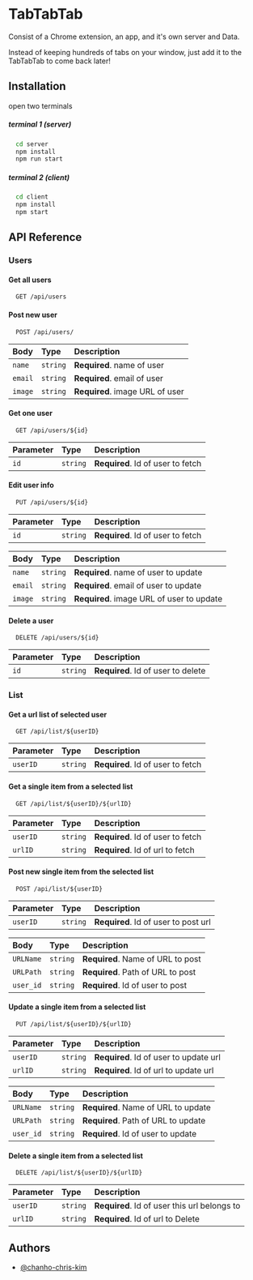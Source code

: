 
# TabTabTab

Consist of a Chrome extension, an app, and it's own server and Data.

Instead of keeping hundreds of tabs on your window, just add it to the TabTabTab to come back later!


## Installation
open two terminals
##### terminal 1 (server)
```bash
  cd server
  npm install 
  npm run start
```
##### terminal 2 (client)
```bash
  cd client
  npm install 
  npm start
```
## API Reference

### Users
#### Get all users
```http
  GET /api/users
```
#### Post new user
```http
  POST /api/users/
```
| Body | Type     | Description                       |
| :-------- | :------- | :-------------------------------- |
| `name`      | `string` | **Required**. name of user |
| `email`      | `string` | **Required**. email of user |
| `image`      | `string` | **Required**. image URL of user |

#### Get one user
```http
  GET /api/users/${id}
```
| Parameter | Type     | Description                       |
| :-------- | :------- | :-------------------------------- |
| `id`      | `string` | **Required**. Id of user to fetch |

#### Edit user info
```http
  PUT /api/users/${id}
```
| Parameter | Type     | Description                       |
| :-------- | :------- | :-------------------------------- |
| `id`      | `string` | **Required**. Id of user to fetch |

| Body | Type     | Description                       |
| :-------- | :------- | :-------------------------------- |
| `name`      | `string` | **Required**. name of user to update |
| `email`      | `string` | **Required**. email of user to update |
| `image`      | `string` | **Required**. image URL of user to update |

#### Delete a user
```http
  DELETE /api/users/${id}
```
| Parameter | Type     | Description                       |
| :-------- | :------- | :-------------------------------- |
| `id`      | `string` | **Required**. Id of user to delete |

### 
### List
#### Get a url list of selected user
```http
  GET /api/list/${userID}
```
| Parameter | Type     | Description                       |
| :-------- | :------- | :-------------------------------- |
| `userID`      | `string` | **Required**. Id of user to fetch |

#### Get a single item from a selected list
```http
  GET /api/list/${userID}/${urlID}
```
| Parameter | Type     | Description                       |
| :-------- | :------- | :-------------------------------- |
| `userID`      | `string` | **Required**. Id of user to fetch |
| `urlID`      | `string` | **Required**. Id of url to fetch |

#### Post new single item from the selected list
```http
  POST /api/list/${userID}
```
| Parameter | Type     | Description                       |
| :-------- | :------- | :-------------------------------- |
| `userID`      | `string` | **Required**. Id of user to post url |

| Body | Type     | Description                       |
| :-------- | :------- | :-------------------------------- |
| `URLName`      | `string` | **Required**. Name of URL to post |
| `URLPath`      | `string` | **Required**. Path of URL to post |
| `user_id`      | `string` | **Required**. Id of user to post |

#### Update a single item from a selected list
```http
  PUT /api/list/${userID}/${urlID}
```
| Parameter | Type     | Description                       |
| :-------- | :------- | :-------------------------------- |
| `userID`      | `string` | **Required**. Id of user to update url |
| `urlID`      | `string` | **Required**. Id of url to update url |

| Body | Type     | Description                       |
| :-------- | :------- | :-------------------------------- |
| `URLName`      | `string` | **Required**. Name of URL to update |
| `URLPath`      | `string` | **Required**. Path of URL to update |
| `user_id`      | `string` | **Required**. Id of user to update |

#### Delete a single item from a selected list
```http
  DELETE /api/list/${userID}/${urlID}
```
| Parameter | Type     | Description                       |
| :-------- | :------- | :-------------------------------- |
| `userID`      | `string` | **Required**. Id of user this url belongs to |
| `urlID`      | `string` | **Required**. Id of url to Delete |

## Authors

- [@chanho-chris-kim](https://github.com/chanho-chris-kim)

  